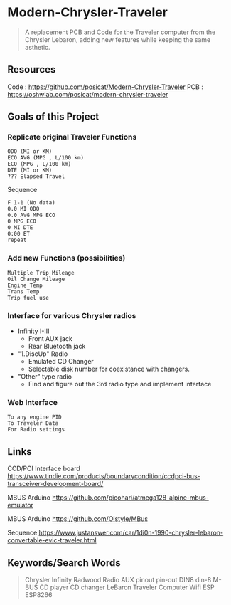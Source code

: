# Modern-Chrysler-Traveler
>A replacement PCB and Code for the Traveler computer from the Chrysler Lebaron, adding new features while keeping the same asthetic.

## Resources
 Code : https://github.com/posicat/Modern-Chrysler-Traveler
 PCB : https://oshwlab.com/posicat/modern-chrysler-traveler

## Goals of this Project

### Replicate original Traveler Functions

    ODO (MI or KM)
    ECO AVG (MPG , L/100 km)
    ECO (MPG , L/100 km)
    DTE (MI or KM)
	??? Elapsed Travel
	
Sequence

    F 1-1 (No data)
    0.0 MI ODO
    0.0 AVG MPG ECO
	0 MPG ECO
    0 MI DTE
	0:00 ET
	repeat

### Add new Functions (possibilities)

	Multiple Trip Mileage
	Oil Change Mileage
	Engine Temp
	Trans Temp
	Trip fuel use
	
### Interface for various Chrysler radios

- Infinity I-III
  - Front AUX jack
  - Rear Bluetooth jack
- "1.DiscUp" Radio
  - Emulated CD Changer
  - Selectable disk number for coexistance with changers.
- "Other" type radio
  - Find and figure out the 3rd radio type and implement interface
	
### Web Interface
	To any engine PID 
	To Traveler Data
	For Radio settings
		
## Links

CCD/PCI Interface board https://www.tindie.com/products/boundarycondition/ccdpci-bus-transceiver-development-board/

MBUS Arduino https://github.com/picohari/atmega128_alpine-mbus-emulator

MBUS Arduino https://github.com/Olstyle/MBus

Sequence https://www.justanswer.com/car/1di0n-1990-chrysler-lebaron-convertable-evic-traveler.html
	

## Keywords/Search Words
> Chrysler Infinity Radwood Radio AUX pinout pin-out DIN8 din-8 M-BUS CD player CD changer LeBaron Traveler Computer Wifi ESP ESP8266 